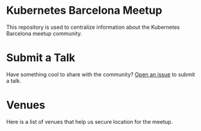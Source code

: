 # Kubernetes Barcelona Meetup

This repository is used to centralize information about the Kubernetes Barcelona meetup community.

# Submit a Talk

Have something cool to share with the community? [Open an issue](https://github.com/kubernetes-barcelona/speakers/issues/new) to submit a talk.

# Venues

Here is a list of venues that help us secure location for the meetup.

